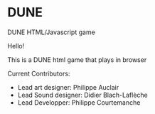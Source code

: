 DUNE
====

DUNE HTML/Javascript game


Hello!

This is a DUNE html game that plays in browser

Current Contributors:

- Lead art designer: Philippe Auclair
- Lead Sound designer: Didier Blach-Laflèche
- Lead Developper: Philippe Courtemanche

